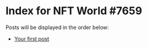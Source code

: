 # Index for NFT World #7659
Posts will be displayed in the order below:

- [Your first post](./001-first.md)

